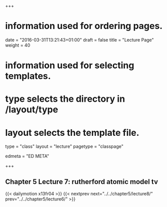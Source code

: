 +++
# information used for ordering pages.
date = "2016-03-31T13:21:43+01:00"
draft = false
title = "Lecture Page"
weight = 40

# information used for selecting templates.
# type selects the directory in /layout/type
# layout selects the template file.

type   = "class"
layout = "lecture"
pagetype = "classpage"





edmeta = "ED META"

+++
## Chapter 5 Lecture 7: rutherford atomic model tv
{{< dailymotion x13fr04 >}}
{{< nextprev next="../../chapter5/lecture8/"     prev="../../chapter5/lecture6/"  >}}


